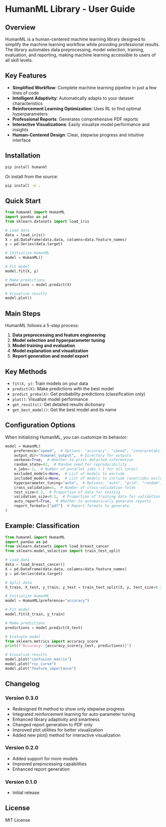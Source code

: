 # HumanML Library - User Guide

## Overview

HumanML is a human-centered machine learning library designed to simplify the machine learning workflow while providing professional results. The library automates data preprocessing, model selection, training, evaluation, and reporting, making machine learning accessible to users of all skill levels.

## Key Features

- **Simplified Workflow**: Complete machine learning pipeline in just a few lines of code
- **Intelligent Adaptivity**: Automatically adapts to your dataset characteristics
- **Reinforcement Learning Optimization**: Uses RL to find optimal hyperparameters
- **Professional Reports**: Generates comprehensive PDF reports
- **Interactive Visualizations**: Easily visualize model performance and insights
- **Human-Centered Design**: Clear, stepwise progress and intuitive interface

## Installation

```bash
pip install humanml
```

Or install from the source:

```bash
pip install -e .
```

## Quick Start

```python
from humanml import HumanML
import pandas as pd
from sklearn.datasets import load_iris

# Load data
data = load_iris()
X = pd.DataFrame(data.data, columns=data.feature_names)
y = pd.Series(data.target)

# Initialize HumanML
model = HumanML()

# Fit model
model.fit(X, y)

# Make predictions
predictions = model.predict(X)

# Visualize results
model.plot()
```

## Main Steps

HumanML follows a 5-step process:

1. **Data preprocessing and feature engineering**
2. **Model selection and hyperparameter tuning**
3. **Model training and evaluation**
4. **Model explanation and visualization**
5. **Report generation and model export**

## Key Methods

- `fit(X, y)`: Train models on your data
- `predict(X)`: Make predictions with the best model
- `predict_proba(X)`: Get probability predictions (classification only)
- `plot()`: Visualize model performance
- `get_results()`: Get detailed results dictionary
- `get_best_model()`: Get the best model and its name

## Configuration Options

When initializing HumanML, you can customize its behavior:

```python
model = HumanML(
    preference="speed",  # Options: "accuracy", "speed", "interpretability", "balanced"
    output_dir="humanml_output",  # Directory for outputs
    verbose=True,  # Whether to print detailed information
    random_state=42,  # Random seed for reproducibility
    n_jobs=-1,  # Number of parallel jobs (-1 for all cores)
    excluded_models=None,  # List of models to exclude
    included_models=None,  # List of models to include (overrides excluded_models)
    hyperparameter_tuning="auto",  # Options: "auto", "grid", "random", "bayesian", "rl", "none"
    cross_validation=5,  # Number of cross-validation folds
    test_size=0.2,  # Proportion of data for testing
    validation_size=0.1,  # Proportion of training data for validation
    auto_report=True,  # Whether to automatically generate reports
    report_formats=["pdf"]  # Report formats to generate
)
```

## Example: Classification

```python
from humanml import HumanML
import pandas as pd
from sklearn.datasets import load_breast_cancer
from sklearn.model_selection import train_test_split

# Load data
data = load_breast_cancer()
X = pd.DataFrame(data.data, columns=data.feature_names)
y = pd.Series(data.target)

# Split data
X_train, X_test, y_train, y_test = train_test_split(X, y, test_size=0.2, random_state=42)

# Initialize HumanML
model = HumanML(preference="accuracy")

# Fit model
model.fit(X_train, y_train)

# Make predictions
predictions = model.predict(X_test)

# Evaluate model
from sklearn.metrics import accuracy_score
print(f"Accuracy: {accuracy_score(y_test, predictions)}")

# Visualize results
model.plot("confusion_matrix")
model.plot("roc_curve")
model.plot("feature_importance")
```

## Changelog

### Version 0.3.0
- Redesigned fit method to show only stepwise progress
- Integrated reinforcement learning for auto-parameter tuning
- Enhanced library adaptivity and smartness
- Changed report generation to PDF only
- Improved plot utilities for better visualization
- Added new plot() method for interactive visualization

### Version 0.2.0
- Added support for more models
- Improved preprocessing capabilities
- Enhanced report generation

### Version 0.1.0
- Initial release

## License

MIT License
